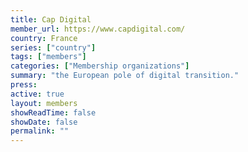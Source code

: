 ```yaml
---
title: Cap Digital
member_url: https://www.capdigital.com/
country: France
series: ["country"] 
tags: ["members"]
categories: ["Membership organizations"]
summary: "the European pole of digital transition."
press:
active: true
layout: members 
showReadTime: false
showDate: false
permalink: ""
---
```

